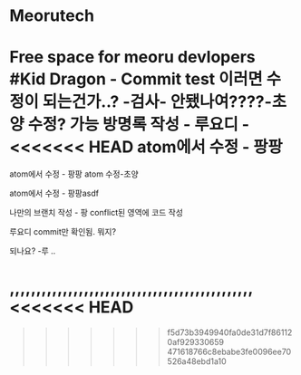 # Meorutech
Free space for meoru devlopers
#Kid Dragon - Commit test
이러면 수정이 되는건가..? -검사-
안됐나여????-초양
수정? 가능
방명록 작성 - 루요디 -
<<<<<<< HEAD
atom에서 수정 - 팡팡
=======

atom에서 수정 - 팡팡
atom 수정-초양

atom에서 수정 - 팡팡asdf

나만의 브랜치 작성 - 팡
conflict된 영역에 코드 작성

루요디 commit만 확인됨. 뭐지?

되나요? -루
..

,,,,,,,,,,,,,,,,,,,,,,,,,,,,,,,,,,,,,,,,,,,,,,
<<<<<<< HEAD
=======
>>>>>>> f5d73b3949940fa0de31d7f861120af929330659
>>>>>>> 471618766c8ebabe3fe0096ee70526a48ebd1a10
